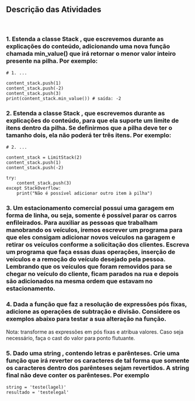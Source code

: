 ## Descrição das Atividades
<br>

### 1. Estenda a classe Stack , que escrevemos durante as explicações do conteúdo, adicionando uma nova função chamada min_value() que irá retornar o menor valor inteiro presente na pilha. Por exemplo:
~~~
# 1. ...

content_stack.push(1)
content_stack.push(-2)
content_stack.push(3)
print(content_stack.min_value()) # saída: -2
~~~
### 2. Estenda a classe Stack , que escrevemos durante as explicações do conteúdo, para que ela suporte um limite de itens dentro da pilha. Se definirmos que a pilha deve ter o tamanho dois, ela não poderá ter três itens. Por exemplo:
~~~
# 2. ...

content_stack = LimitStack(2)
content_stack.push(1)
content_stack.push(-2)

try:
    content_stack.push(3)
except StackOverflow:
    print("Não é possível adicionar outro item à pilha")
~~~
### 3. Um estacionamento comercial possui uma garagem em forma de linha, ou seja, somente é possível parar os carros enfileirados. Para auxiliar as pessoas que trabalham manobrando os veículos, iremos escrever um programa para que eles consigam adicionar novos veículos na garagem e retirar os veículos conforme a solicitação dos clientes. Escreva um programa que faça essas duas operações, inserção de veículos e a remoção do veículo desejado pela pessoa. Lembrando que os veículos que foram removidos para se chegar no veículo do cliente, ficam parados na rua e depois são adicionados na mesma ordem que estavam no estacionamento.
### 4. Dada a função que faz a resolução de expressões pós fixas, adicione as operações de subtração e divisão. Considere os exemplos abaixo para testar a sua alteração na função.
Nota: transforme as expressões em pós fixas e atribua valores. Caso seja necessário, faça o cast do valor para ponto flutuante.

### 5. Dado uma string , contendo letras e parênteses. Crie uma função que irá reverter os caracteres de tal forma que somente os caracteres dentro dos parênteses sejam revertidos. A string final não deve conter os parênteses. Por exemplo
~~~
string = 'teste(lagel)'
resultado = 'testelegal'
~~~
